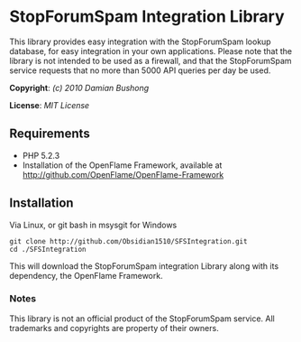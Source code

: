 # StopForumSpam Integration Library

This library provides easy integration with the StopForumSpam lookup database, for easy integration in your own applications.
Please note that the library is not intended to be used as a firewall, and that the StopForumSpam service requests that no more than 5000 API queries per day be used.

**Copyright**: *(c) 2010 Damian Bushong*

**License**: *MIT License*

## Requirements

* PHP 5.2.3
* Installation of the OpenFlame Framework, available at http://github.com/OpenFlame/OpenFlame-Framework

## Installation

Via Linux, or git bash in msysgit for Windows

	git clone http://github.com/Obsidian1510/SFSIntegration.git
	cd ./SFSIntegration

This will download the StopForumSpam integration Library along with its dependency, the OpenFlame Framework.

### Notes

This library is not an official product of the StopForumSpam service.
All trademarks and copyrights are property of their owners.
